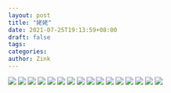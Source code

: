 ```yaml
---
layout: post
title: "姥姥"
date: 2021-07-25T19:13:59+08:00
draft: false
tags: 
categories:
author: Zink
---
```


![](codeicu.github.io/assets/姥姥/1.JPG)
![](codeicu.github.io/assets/姥姥/2.JPG)
![](codeicu.github.io/assets/姥姥/3.JPG)
![](codeicu.github.io/assets/姥姥/4.JPG)
![](codeicu.github.io/assets/姥姥/5.JPG)
![](codeicu.github.io/assets/姥姥/6.JPG)
![](codeicu.github.io/assets/姥姥/7.JPG)
![](codeicu.github.io/assets/姥姥/8.JPG)
![](codeicu.github.io/assets/姥姥/9.JPG)
![](codeicu.github.io/assets/姥姥/10.JPG)
![](codeicu.github.io/assets/姥姥/11.JPG)
![](codeicu.github.io/assets/姥姥/12.JPG)
![](codeicu.github.io/assets/姥姥/13.JPG)
![](codeicu.github.io/assets/姥姥/14.JPG)
![](codeicu.github.io/assets/姥姥/15.JPG)
![](codeicu.github.io/assets/姥姥/16.JPG)
